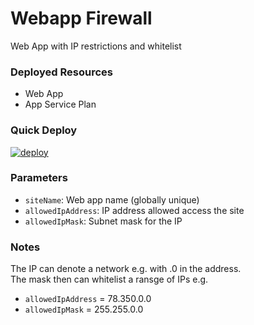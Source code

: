 # Webapp Firewall
Web App with IP restrictions and whitelist

### Deployed Resources
- Web App 
- App Service Plan

### Quick Deploy
[![deploy](https://user-images.githubusercontent.com/14982936/29083503-e23aa98c-7c60-11e7-8436-5f3c32b9d8e3.png)](https://portal.azure.com/#create/Microsoft.Template/uri/https%3A%2F%2Fraw.githubusercontent.com%2Fbenc-uk%2Fazure-arm%2Fmaster%2Fpaas-web%2Fwebapp-firewall%2Fazuredeploy.json)  

### Parameters
- `siteName`: Web app name (globally unique)
- `allowedIpAddress`: IP address allowed access the site
- `allowedIpMask`: Subnet mask for the IP

### Notes
The IP can denote a network e.g. with .0 in the address.  
The mask then can whitelist a ransge of IPs e.g. 
 - `allowedIpAddress` = 78.350.0.0
 - `allowedIpMask` = 255.255.0.0